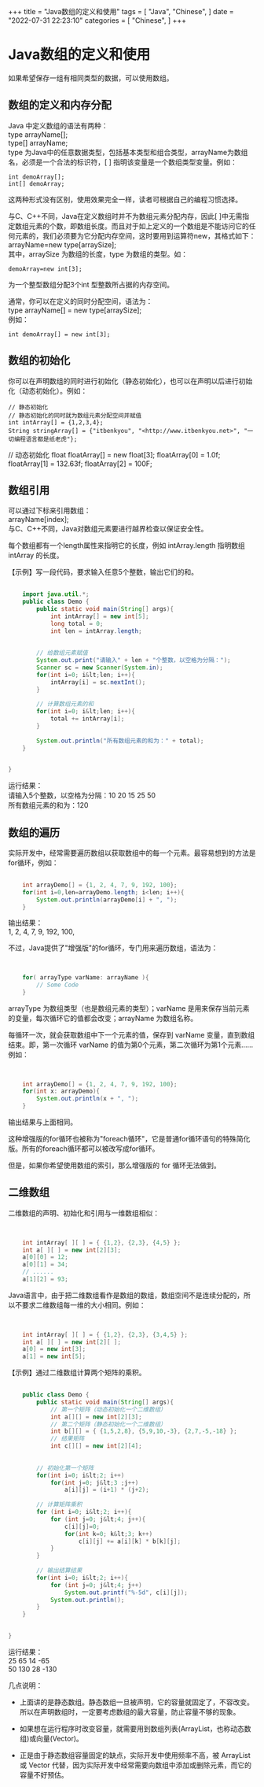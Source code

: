 
+++
title = "Java数组的定义和使用"
tags = [
"Java",
"Chinese",
]
date = "2022-07-31 22:23:10"
categories = [
"Chinese",
]
+++

# Java数组的定义和使用

    



如果希望保存一组有相同类型的数据，可以使用数组。
    

##  数组的定义和内存分配

Java 中定义数组的语法有两种：  
type arrayName[];  
type[] arrayName;  
type 为Java中的任意数据类型，包括基本类型和组合类型，arrayName为数组名，必须是一个合法的标识符，[ ]
指明该变量是一个数组类型变量。例如：

    
    
    int demoArray[];
    int[] demoArray;

这两种形式没有区别，使用效果完全一样，读者可根据自己的编程习惯选择。  
  
与C、C++不同，Java在定义数组时并不为数组元素分配内存，因此[
]中无需指定数组元素的个数，即数组长度。而且对于如上定义的一个数组是不能访问它的任何元素的，我们必须要为它分配内存空间，这时要用到运算符new，其格式如下：  
arrayName=new type[arraySize];  
其中，arraySize 为数组的长度，type 为数组的类型。如：

    
    
    demoArray=new int[3];

为一个整型数组分配3个int 型整数所占据的内存空间。  
  
通常，你可以在定义的同时分配空间，语法为：  
type arrayName[] = new type[arraySize];  
例如：

    
    
    int demoArray[] = new int[3];

##  数组的初始化

你可以在声明数组的同时进行初始化（静态初始化），也可以在声明以后进行初始化（动态初始化）。例如：

    
    
    // 静态初始化
    // 静态初始化的同时就为数组元素分配空间并赋值
    int intArray[] = {1,2,3,4};
    String stringArray[] = {"itbenkyou", "<http://www.itbenkyou.net>", "一切编程语言都是纸老虎"};

// 动态初始化 float floatArray[] = new float[3]; floatArray[0] = 1.0f;
floatArray[1] = 132.63f; floatArray[2] = 100F;</pre>

##  数组引用

可以通过下标来引用数组：  
arrayName[index];  
与C、C++不同，Java对数组元素要进行越界检查以保证安全性。  
  
每个数组都有一个length属性来指明它的长度，例如 intArray.length 指明数组 intArray 的长度。  
  
【示例】写一段代码，要求输入任意5个整数，输出它们的和。

    

```java
    
    import java.util.*;
    public class Demo {
        public static void main(String[] args){
            int intArray[] = new int[5];
            long total = 0;
            int len = intArray.length;
    
    
        // 给数组元素赋值
        System.out.print("请输入" + len + "个整数，以空格为分隔：");
        Scanner sc = new Scanner(System.in);
        for(int i=0; i&lt;len; i++){
            intArray[i] = sc.nextInt();
        }
    
        // 计算数组元素的和
        for(int i=0; i&lt;len; i++){
            total += intArray[i];
        }
    
        System.out.println("所有数组元素的和为：" + total);
    }
    

}
 ```
 运行结果：  
请输入5个整数，以空格为分隔：10 20 15 25 50  
所有数组元素的和为：120

##  数组的遍历

实际开发中，经常需要遍历数组以获取数组中的每一个元素。最容易想到的方法是for循环，例如：


```java
    
    int arrayDemo[] = {1, 2, 4, 7, 9, 192, 100};
    for(int i=0,len=arrayDemo.length; i<len; i++){
        System.out.println(arrayDemo[i] + ", ");
    } 
```
输出结果：  
1, 2, 4, 7, 9, 192, 100,  
  
不过，Java提供了"增强版"的for循环，专门用来遍历数组，语法为：
```java
    
    
    for( arrayType varName: arrayName ){
        // Some Code
    }
```
arrayType 为数组类型（也是数组元素的类型）；varName 是用来保存当前元素的变量，每次循环它的值都会改变；arrayName 为数组名称。  
  
每循环一次，就会获取数组中下一个元素的值，保存到 varName 变量，直到数组结束。即，第一次循环 varName
的值为第0个元素，第二次循环为第1个元素......例如：
```java
    
    
    int arrayDemo[] = {1, 2, 4, 7, 9, 192, 100};
    for(int x: arrayDemo){
        System.out.println(x + ", ");
    }
```
输出结果与上面相同。  
  
这种增强版的for循环也被称为"foreach循环"，它是普通for循环语句的特殊简化版。所有的foreach循环都可以被改写成for循环。  
  
但是，如果你希望使用数组的索引，那么增强版的 for 循环无法做到。  

##  二维数组

二维数组的声明、初始化和引用与一维数组相似：
```java
    
    
    int intArray[ ][ ] = { {1,2}, {2,3}, {4,5} };
    int a[ ][ ] = new int[2][3];
    a[0][0] = 12;
    a[0][1] = 34;
    // ......
    a[1][2] = 93;
```
Java语言中，由于把二维数组看作是数组的数组，数组空间不是连续分配的，所以不要求二维数组每一维的大小相同。例如：
```java
    
    
    int intArray[ ][ ] = { {1,2}, {2,3}, {3,4,5} };
    int a[ ][ ] = new int[2][ ];
    a[0] = new int[3];
    a[1] = new int[5];

  ```
【示例】通过二维数组计算两个矩阵的乘积。
```java 
    
    public class Demo {
        public static void main(String[] args){
            // 第一个矩阵（动态初始化一个二维数组）
            int a[][] = new int[2][3];
            // 第二个矩阵（静态初始化一个二维数组）
            int b[][] = { {1,5,2,8}, {5,9,10,-3}, {2,7,-5,-18} };
            // 结果矩阵
            int c[][] = new int[2][4];
    
    
        // 初始化第一个矩阵
        for(int i=0; i&lt;2; i++)
            for(int j=0; j&lt;3 ;j++)
                a[i][j] = (i+1) * (j+2);
    
        // 计算矩阵乘积
        for (int i=0; i&lt;2; i++){
            for (int j=0; j&lt;4; j++){
                c[i][j]=0;
                for(int k=0; k&lt;3; k++)
                    c[i][j] += a[i][k] * b[k][j];
            }
        }
    
        // 输出结算结果
        for(int i=0; i&lt;2; i++){
            for (int j=0; j&lt;4; j++)
                System.out.printf("%-5d", c[i][j]);
            System.out.println();
        }
    }
    

}
 ```
 
 运行结果：  
25 65 14 -65  
50 130 28 -130  
  
几点说明：

* 上面讲的是静态数组。静态数组一旦被声明，它的容量就固定了，不容改变。所以在声明数组时，一定要考虑数组的最大容量，防止容量不够的现象。

* 如果想在运行程序时改变容量，就需要用到数组列表(ArrayList，也称动态数组)或向量(Vector)。

* 正是由于静态数组容量固定的缺点，实际开发中使用频率不高，被 ArrayList 或 Vector 代替，因为实际开发中经常需要向数组中添加或删除元素，而它的容量不好预估。

